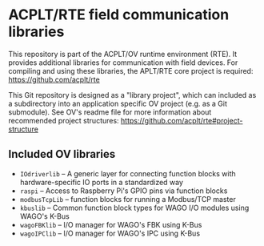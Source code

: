 # ACPLT/RTE field communication libraries

This repository is part of the ACPLT/OV runtime environment (RTE).
It provides additional libraries for communication with field devices.
For compiling and using these libraries, the APLT/RTE core project is required: https://github.com/acplt/rte

This Git repository is designed as a "library project", which can included as a subdirectory into an application specific OV project (e.g. as a Git submodule).
See OV's readme file for more information about recommended project structures: https://github.com/acplt/rte#project-structure


## Included OV libraries

- `IOdriverlib` – A generic layer for connecting function blocks with hardware-specific IO ports in a standardized way
- `raspi` – Access to Raspberry Pi's GPIO pins via function blocks
- `modbusTcpLib` – function blocks for running a Modbus/TCP master
- `kbuslib` – Common function block types for WAGO I/O modules using WAGO's K-Bus
- `wagoFBKlib` – I/O manager for WAGO's FBK using K-Bus
- `wagoIPClib` – I/O manager for WAGO's IPC using K-Bus
